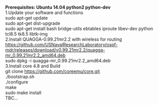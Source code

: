 **Prerequisites:  Ubuntu 14.04 python2 python-dev**  
1.Update your software and functions  
sudo apt-get update  
sudo apt-get dist-upgrade  
sudo apt-get install bash bridge-utils ebtables iproute libev-dev python tcl8.5 tk8.5 libtk-img  
2.Install QUAGGA-0.99.21mr2.2 with wireless for routing  
https://github.com/USNavalResearchLaboratory/ospf-mdr/releases/download/v0.99.21mr2.2/quagga-mr_0.99.21mr2.2_amd64.deb  
sudo dpkg -i quagga-mr_0.99.21mr2.2_amd64.deb  
3.Install core 4.8 and Build  
git clone https://github.com/coreemu/core.git  
./bootstrap.sh  
./configure  
make  
sudo make install  
TBC...
